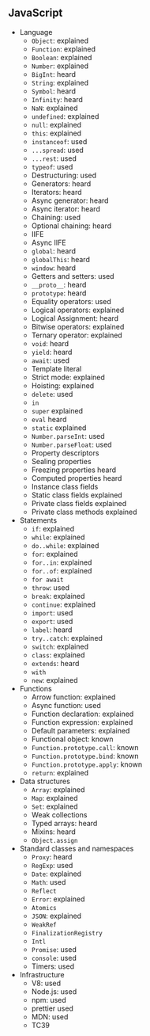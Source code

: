 ## JavaScript

- Language
  - `Object`: explained
  - `Function`: explained
  - `Boolean`: explained
  - `Number`: explained
  - `BigInt`: heard
  - `String`: explained
  - `Symbol`: heard
  - `Infinity`: heard
  - `NaN`: explained
  - `undefined`: explained
  - `null`: explained
  - `this`: explained
  - `instanceof`: used
  - `...spread`: used
  - `...rest`: used
  - `typeof`: used
  - Destructuring: used
  - Generators: heard
  - Iterators: heard
  - Async generator: heard
  - Async iterator: heard
  - Chaining: used
  - Optional chaining: heard
  - IIFE
  - Async IIFE
  - `global`: heard
  - `globalThis`: heard
  - `window`: heard
  - Getters and setters: used
  - `__proto__`: heard
  - `prototype`: heard
  - Equality operators: used
  - Logical operators: explained
  - Logical Assignment: heard
  - Bitwise operators: explained
  - Ternary operator: explained
  - `void`: heard
  - `yield`: heard
  - `await`: used
  - Template literal
  - Strict mode: explained
  - Hoisting: explained
  - `delete`: used
  - `in`
  - `super` explained
  - `eval` heard
  - `static` explained
  - `Number.parseInt`: used
  - `Number.parseFloat`: used
  - Property descriptors
  - Sealing properties
  - Freezing properties heard
  - Computed properties heard
  - Instance class fields 
  - Static class fields explained
  - Private class fields explained
  - Private class methods explained
- Statements
  - `if`: explained
  - `while`: explained
  - `do..while`: explained
  - `for`: explained
  - `for..in`: explained
  - `for..of`: explained
  - `for await`
  - `throw`: used
  - `break`: explained
  - `continue`: explained
  - `import`: used
  - `export`: used
  - `label`: heard
  - `try..catch`: explained
  - `switch`: explained
  - `class`: explained
  - `extends`: heard
  - `with`
  - `new`: explained
- Functions
  - Arrow function: explained
  - Async function: used
  - Function declaration: explained
  - Function expression: explained
  - Default parameters: explained
  - Functional object: known
  - `Function.prototype.call`: known
  - `Function.prototype.bind`: known
  - `Function.prototype.apply`: known
  - `return`: explained
- Data structures
  - `Array`: explained
  - `Map`: explained
  - `Set`: explained
  - Weak collections
  - Typed arrays: heard
  - Mixins: heard
  - `Object.assign`
- Standard classes and namespaces
  - `Proxy`: heard
  - `RegExp`: used
  - `Date`: explained
  - `Math`: used
  - `Reflect`
  - `Error`: explained
  - `Atomics`
  - `JSON`: explained
  - `WeakRef`
  - `FinalizationRegistry`
  - `Intl`
  - `Promise`: used
  - `console`: used
  - Timers: used
- Infrastructure
  - V8: used
  - Node.js: used
  - npm: used
  - prettier used
  - MDN: used
  - TC39
